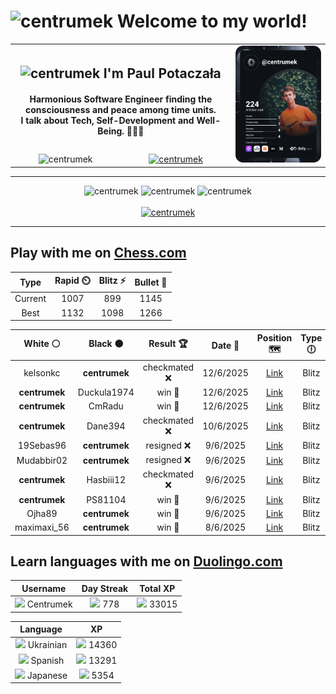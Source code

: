 <h1>
  <img
    src="https://emojis.slackmojis.com/emojis/images/1531849430/4246/blob-sunglasses.gif"
    width="30"
    alt="centrumek"
  />
  Welcome to my world!
</h1>

<table>
  <tbody>
    <tr>
      <td align="center" width="70%" colspan="2">
        <h2>
          <img
            src="https://raw.githubusercontent.com/MartinHeinz/MartinHeinz/master/wave.gif"
            width="30px"
            alt="centrumek"
          />
          I'm Paul Potaczała
        </h2>
        <h4>
          Harmonious Software Engineer finding the consciousness and peace among time units.
          <br/>
          I talk about Tech, Self-Development and Well-Being. 🌿🧘🚀
        </h4>
      </td>
      <td width="30%" rowspan="2">
        <a href="https://app.daily.dev/centrumek">
          <img
            src="./devcard.svg"
            alt="centrumek"
          />
        </a>
      </td>
    </tr>
    <tr align="center">
      <td>
        <img
          src="https://komarev.com/ghpvc/?username=centrumek&label=visitors&color=0e75b6&style=flat"
          alt="centrumek"
        >
      </td>
      <td>
        <a href="https://stackoverflow.com/users/14496012/centrumek">
          <img
            src="https://stackoverflow.com/users/flair/14496012.png?theme=dark"
            alt="centrumek"
          >
        </a>
      </td>
    </tr>
  </tbody>
</table>

---
<div align="center">
  <img 
    src="https://github-readme-stats.vercel.app/api?username=centrumek&show_icons=true&count_private=true&theme=dark&hide_border=true&hide=issues,contribs&bg_color=00000000"
    alt="centrumek"
  />
  <img
    src="https://github-readme-stats.vercel.app/api/top-langs/?username=centrumek&layout=compact&hide_border=true&theme=dark&bg_color=00000000&langs_count=6&exclude_repo=air-statistic-app"
    alt="centrumek"
  />
  <img 
    src="https://github-readme-streak-stats.herokuapp.com?user=centrumek&theme=dark&hide_border=true&background=FFFFFF00"
    alt="centrumek"
  />
  <br/>
  <br/>
  <a href="https://www.buymeacoffee.com/centrumek">
    <img
      src="https://cdn.buymeacoffee.com/buttons/v2/default-orange.png"
      height="50"
      width="210"
      alt="centrumek"
    />
  </a>
</div>

---

## Play with me on [Chess.com](https://www.chess.com/member/centrumek)

<div align="center">
<!--START_SECTION:chessStats-->
<!-- Automatically generated with https://github.com/Balastrong/chess-stats-action -->

| Type | Rapid ⏲️ | Blitz ⚡ | Bullet 🔫 |
|:---:|:---:|:---:|:---:|
| Current | 1007 | 899 | 1145 |
| Best | 1132 | 1098 | 1266 |

| White ⚪ | Black ⚫ | Result 🏆 | Date 📅 | Position 🗺️ | Type 🕕 |
|:---:|:---:|:---:|:---:|:---:|:---:|
| kelsonkc | **centrumek** | checkmated ❌ | 12/6/2025 | <a href="http://www.ee.unb.ca/cgi-bin/tervo/fen.pl?select=8/8/2p5/2N5/4K1P1/kQ3P2/2P5/8 b - - 2 48">Link</a> | Blitz |
| **centrumek** | Duckula1974 | win 🥇 | 12/6/2025 | <a href="http://www.ee.unb.ca/cgi-bin/tervo/fen.pl?select=5Rk1/2pq3p/4N3/2P2K2/3P4/4B2P/8/8 b - - 0 38">Link</a> | Blitz |
| **centrumek** | CmRadu | win 🥇 | 12/6/2025 | <a href="http://www.ee.unb.ca/cgi-bin/tervo/fen.pl?select=r1br2k1/p1p2ppp/1B2pn2/3pN3/P2P4/2P1P3/2P2PPP/R2QK2R b KQ - 0 13">Link</a> | Blitz |
| **centrumek** | Dane394 | checkmated ❌ | 10/6/2025 | <a href="http://www.ee.unb.ca/cgi-bin/tervo/fen.pl?select=rr4k1/5p1p/2Q1p1p1/3p3n/P2P1P2/P1P1P3/2KB4/1q6 w - - 1 27">Link</a> | Blitz |
| 19Sebas96 | **centrumek** | resigned ❌ | 9/6/2025 | <a href="http://www.ee.unb.ca/cgi-bin/tervo/fen.pl?select=4R2k/2N3pp/8/pP3p2/1bq5/7P/1P3PP1/3Q2K1 b - - 2 30">Link</a> | Blitz |
| Mudabbir02 | **centrumek** | resigned ❌ | 9/6/2025 | <a href="http://www.ee.unb.ca/cgi-bin/tervo/fen.pl?select=2kr1b2/5p2/p1pP3p/1p2N3/3P3P/2P2b1R/P4K2/RN6 b - - 0 34">Link</a> | Blitz |
| **centrumek** | Hasbiii12 | checkmated ❌ | 9/6/2025 | <a href="http://www.ee.unb.ca/cgi-bin/tervo/fen.pl?select=8/p4Rpk/7p/4B2P/1P3P2/K3P3/q7/2n5 w - - 1 34">Link</a> | Blitz |
| **centrumek** | PS81104 | win 🥇 | 9/6/2025 | <a href="http://www.ee.unb.ca/cgi-bin/tervo/fen.pl?select=5rk1/4prbp/p1p1Q1p1/Pp1p3n/3P4/2PBP3/P4PP1/R1B1K2R b KQ - 0 19">Link</a> | Blitz |
| Ojha89 | **centrumek** | win 🥇 | 9/6/2025 | <a href="http://www.ee.unb.ca/cgi-bin/tervo/fen.pl?select=6k1/1r3p2/N1Np2p1/3P4/8/P7/1qP3P1/1K2n3 w - - 0 30">Link</a> | Blitz |
| maximaxi_56 | **centrumek** | win 🥇 | 8/6/2025 | <a href="http://www.ee.unb.ca/cgi-bin/tervo/fen.pl?select=1r1k4/p1p5/3p3b/2pPpP2/Q1P5/3P4/P3R3/4K1q1 w - - 6 35">Link</a> | Blitz |

<!--END_SECTION:chessStats-->
</div>

## Learn languages with me on [Duolingo.com](https://www.duolingo.com/profile/Centrumek)

<div align="center">
<!--START_SECTION:duolingoStats-->
<!-- Automatically generated with https://github.com/centrumek/duolingo-readme-stats-->

| Username | Day Streak | Total XP |
|:---:|:---:|:---:|
| <img src="https://raw.githubusercontent.com/centrumek/duolingo-readme-stats/main/assets/duolingo.png" height="12"> Centrumek | <img src="https://raw.githubusercontent.com/centrumek/duolingo-readme-stats/main/assets/streakinactive.svg" height="12"> 778 | <img src="https://raw.githubusercontent.com/centrumek/duolingo-readme-stats/main/assets/xp.svg" height="12"> 33015 | <img src="https://raw.githubusercontent.com/centrumek/duolingo-readme-stats/main/assets/xp.svg" height="12"> 0 |

| Language | XP |
|:---:|:---:|
| <img src="https://raw.githubusercontent.com/centrumek/duolingo-readme-stats/main/assets/langs/ukrainian.svg" height="12"> Ukrainian | <img src="https://raw.githubusercontent.com/centrumek/duolingo-readme-stats/main/assets/xp.svg" height="12"> 14360 |
| <img src="https://raw.githubusercontent.com/centrumek/duolingo-readme-stats/main/assets/langs/spanish.svg" height="12"> Spanish | <img src="https://raw.githubusercontent.com/centrumek/duolingo-readme-stats/main/assets/xp.svg" height="12"> 13291 |
| <img src="https://raw.githubusercontent.com/centrumek/duolingo-readme-stats/main/assets/langs/japanese.svg" height="12"> Japanese | <img src="https://raw.githubusercontent.com/centrumek/duolingo-readme-stats/main/assets/xp.svg" height="12"> 5354 |

<!--END_SECTION:duolingoStats-->
</div>
<!--
**centrumek/centrumek** is a ✨ _special_ ✨ repository because its `README.md` (this file) appears on your GitHub profile.

Here are some ideas to get you started:

- 🔭 I’m currently working on ...
- 🌱 I’m currently learning ...
- 👯 I’m looking to collaborate on ...
- 🤔 I’m looking for help with ...
- 💬 Ask me about ...
- 📫 How to reach me: ...
- 😄 Pronouns: ...
- ⚡ Fun fact: ...
-->
